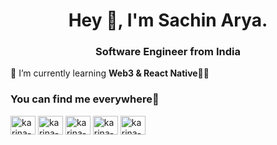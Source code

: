 <h1 align="center">Hey 👋, I'm Sachin Arya.</h1>


<h3 align="center">Software Engineer from India</h3>


🌱 I’m currently learning **Web3 & React Native**🧑‍💻

<h3 align="left">You can find me everywhere📱</h3>
<p align="left">
   <a href="https://joinsachinarya.github.io/" target="blank"><img align="center" src="https://upload.wikimedia.org/wikipedia/commons/c/c4/Globe_icon.svg" alt="karina-olenina" height="30" width="40" /></a>
<a href="https://x.com/joinsachinarya" target="blank"><img align="center" src="https://upload.wikimedia.org/wikipedia/commons/thumb/b/b7/X_logo.jpg/900px-X_logo.jpg" alt="karina-olenina" height="30" width="40" /></a>
<a href="https://youtube.com/@joinsachinarya" target="blank"><img align="center" src="https://raw.githubusercontent.com/rahuldkjain/github-profile-readme-generator/master/src/images/icons/Social/youtube.svg" alt="karina-olenina" height="30" width="40" /></a>
<a href="https://in.linkedin.com/in/joinsachinarya" target="blank"><img align="center" src="https://raw.githubusercontent.com/rahuldkjain/github-profile-readme-generator/master/src/images/icons/Social/linked-in-alt.svg" alt="karina-olenina" height="30" width="40" /></a>
<a href="https://instagram.com/joinsachinarya" target="blank"><img align="center" src="https://raw.githubusercontent.com/rahuldkjain/github-profile-readme-generator/master/src/images/icons/Social/instagram.svg" alt="karina-olenina" height="30" width="40" /></a>
</p>
